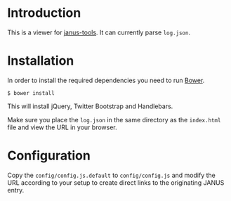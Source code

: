# Introduction
This is a viewer for [janus-tools](https://github.com/fkooman/janus-tools). It
can currently parse `log.json`.

# Installation
In order to install the required dependencies you need to run 
[Bower](http://bower.io/). 

    $ bower install

This will install jQuery, Twitter Bootstrap and Handlebars.

Make sure you place the `log.json` in the same directory as the `index.html` 
file and view the URL in your browser.

# Configuration
Copy the `config/config.js.default` to `config/config.js` and modify the URL 
according to your setup to create direct links to the originating JANUS entry.

